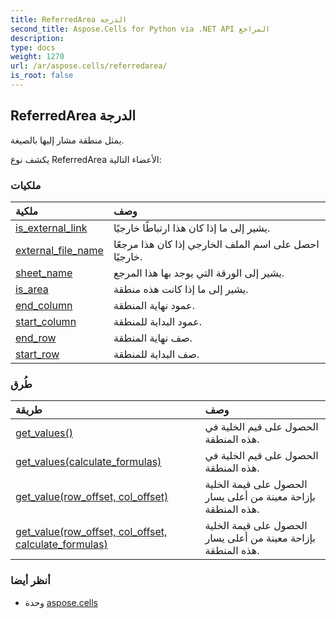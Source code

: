 ```yaml
---
title: ReferredArea الدرجة
second_title: Aspose.Cells for Python via .NET API المراجع
description:
type: docs
weight: 1270
url: /ar/aspose.cells/referredarea/
is_root: false
---
```

##  ReferredArea الدرجة
يمثل منطقة مشار إليها بالصيغة.



يكشف نوع ReferredArea الأعضاء التالية:

###  ملكيات
| ملكية| وصف|
| :- | :- |
| [is_external_link](/cells/python-net/ar/aspose.cells/referredarea/is_external_link) | يشير إلى ما إذا كان هذا ارتباطًا خارجيًا.|
| [external_file_name](/cells/python-net/ar/aspose.cells/referredarea/external_file_name) | احصل على اسم الملف الخارجي إذا كان هذا مرجعًا خارجيًا.|
| [sheet_name](/cells/python-net/ar/aspose.cells/referredarea/sheet_name) |يشير إلى الورقة التي يوجد بها هذا المرجع.|
| [is_area](/cells/python-net/ar/aspose.cells/referredarea/is_area) | يشير إلى ما إذا كانت هذه منطقة.|
| [end_column](/cells/python-net/ar/aspose.cells/referredarea/end_column) | عمود نهاية المنطقة.|
| [start_column](/cells/python-net/ar/aspose.cells/referredarea/start_column) | عمود البداية للمنطقة.|
| [end_row](/cells/python-net/ar/aspose.cells/referredarea/end_row) | صف نهاية المنطقة.|
| [start_row](/cells/python-net/ar/aspose.cells/referredarea/start_row) | صف البداية للمنطقة.|


###  طُرق
| طريقة| وصف|
| :- | :- |
| [get_values()](/cells/python-net/ar/aspose.cells/referredarea/get_values/#) | الحصول على قيم الخلية في هذه المنطقة.|
| [get_values(calculate_formulas)](/cells/python-net/ar/aspose.cells/referredarea/get_values/#bool) | الحصول على قيم الخلية في هذه المنطقة.|
| [get_value(row_offset, col_offset)](/cells/python-net/ar/aspose.cells/referredarea/get_value/#int-int) | الحصول على قيمة الخلية بإزاحة معينة من أعلى يسار هذه المنطقة.|
| [get_value(row_offset, col_offset, calculate_formulas)](/cells/python-net/ar/aspose.cells/referredarea/get_value/#int-int-bool) | الحصول على قيمة الخلية بإزاحة معينة من أعلى يسار هذه المنطقة.|



###  أنظر أيضا
* وحدة [aspose.cells](..)
